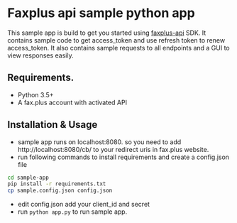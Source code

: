 # Faxplus api sample python app

This sample app is build to get you started using [faxplus-api](https://github.com/faxplus/faxplus-python) SDK. It contains sample code to get access_token and use refresh token to renew access_token. It also contains sample requests to all endpoints and a GUI to view responses easily.

## Requirements.

- Python 3.5+
- A fax.plus account with activated API

## Installation & Usage

- sample app runs on localhost:8080. so you need to add http://localhost:8080/cb/ to your redirect uris in fax.plus website.
- run following commands to install requirements and create a config.json file

```sh
cd sample-app
pip install -r requirements.txt
cp sample.config.json config.json
```
- edit config.json add your client_id and secret
- run `python app.py` to run sample app.
